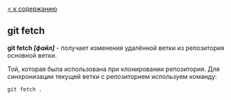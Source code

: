 [< к содержанию](./readme.md)

## git fetch

**git fetch *[файл]*** - получает изменения удалённой ветки из репозитория основной ветки. 

Той, которая была использована при клонировании репозитория. Для синхронизации текущей ветки с репозиторием используем команду: 

```bash=
git fetch .
```